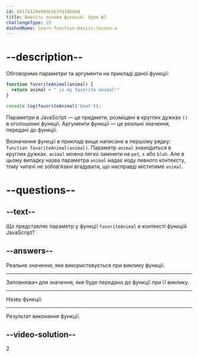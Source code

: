 ```yaml
---
id: 6617a128e90de1b3fd10bd4d
title: Вивчіть основи функцій. Урок №1
challengeType: 15
dashedName: learn-function-basics-lesson-a
---
```


# --description--

Обговоримо параметри та аргументи на прикладі даної функції:

```js
function favoriteAnimal(animal) {
  return animal + " is my favorite animal!"
}

console.log(favoriteAnimal('Goat'));
```

Параметри в JavaScript — це предмети, розміщені в круглих дужках `()` в оголошенні функції. Аргументи функції — це реальні значення, передані до функції.

Визначення функції в прикладі вище написане в першому рядку: `function favoriteAnimal(animal)`. Параметр `animal` знаходиться в круглих дужках. `animal` можна легко замінити на `pet`, `x` або `blah`. Але в цьому випадку назва параметра `animal` надає коду певного контексту, тому читачі не зобов’язані вгадувати, що насправді міститиме `animal`.

# --questions--

## --text--

Що представляє параметр у функції `favoriteAnimal` в контексті функцій JavaScript?

## --answers--

Реальне значення, яке використовується при виклику функції.

---

Заповнювач для значення, яке буде передано до функції при її виклику.

---

Назву функції.

---

Результат виконання функції.

## --video-solution--

2

